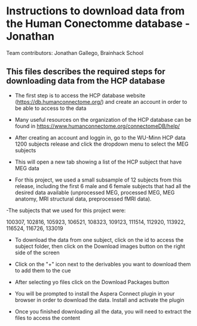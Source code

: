 # Instructions to download data from the Human Conectomme database - Jonathan
 
Team contributors: Jonathan Gallego, Brainhack School

## This files describes the required steps for downloading data from the HCP database

- The first step is to access the HCP database website (https://db.humanconnectome.org/) and create an account in order to be able to access to the data

- Many useful resources on the organization of the HCP database can be found in https://www.humanconnectome.org/connectomeDB/help/

- After creating an account and loggin in, go to the WU-Minn HCP data 1200 subjects release and click the dropdown menu to select the MEG subjects

- This will open a new tab showing a list of the HCP subject that have MEG data

- For this project, we used a small subsample of 12 subjects from this release, including the first 6 male and 6 female subjects that had all the desired data available (unprocessed MEG, processed MEG, MEG anatomy, MRI structural data, preprocessed fMRI data). 

-The subjects that we used for this project were:

 100307, 102816, 105923, 106521, 108323, 109123, 111514, 112920, 113922, 116524, 116726, 133019

- To download the data from one subject, click on the id to access the subject folder, then click on the Download images button on the right side of the screen

- Click on the "+" icon next to the derivables you want to download them to add them to the cue

- After selecting yo files click on the Download Packages button

- You will be prompted to install the Aspera Connect plugin in your browser in order to download the data. Install and activate the plugin

- Once you finished downloading all the data, you will need to extract the files to access the content
